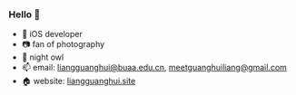 ### Hello 👋

<!--
**Lguanghui/Lguanghui** is a ✨ _special_ ✨ repository because its `README.md` (this file) appears on your GitHub profile.
-->

- 🍎 iOS developer
- 📷 fan of photography
- 🌃 night owl
- 📫 email: liangguanghui@buaa.edu.cn, meetguanghuiliang@gmail.com
- 🏠 website: [liangguanghui.site](https://liangguanghui.site)
